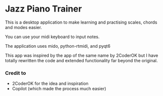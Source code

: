 # Jazz Piano Trainer

This is a desktop application to make learning and practising scales, chords and modes easier.

You can use your midi keyboard to input notes.

The application uses mido, python-rtmidi, and pyqt6

This app was inspired by the app of the same name by 2CoderOK but I have totally rewritten the code and extended functionality far beyond the original.

### Credit to

- 2CoderOK for the idea and inspiration
- Copilot (which made the process much easier)
